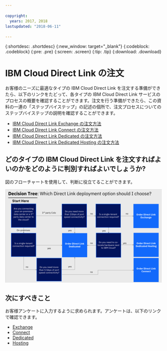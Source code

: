 ```yaml
---

copyright:
  years: 2017, 2018
lastupdated: "2018-06-11"

---
```


{:shortdesc: .shortdesc}
{:new_window: target="_blank"}
{:codeblock: .codeblock}
{:pre: .pre}
{:screen: .screen}
{:tip: .tip}
{:download: .download}

# IBM Cloud Direct Link の注文

お客様のニーズに最適なタイプの IBM Cloud Direct Link を注文する準備ができたら、以下のリンクをたどって、各タイプの IBM Cloud Direct Link サービスのプロセスの概要を確認することができます。注文を行う準備ができたら、この資料の一連の「ステップバイステップ」の記述の個所で、注文プロセスについてのステップバイステップの説明を確認することができます。

* [IBM Cloud Direct Link Exchange の注文方法](order-cloud-exchange.html)
* [IBM Cloud Direct Link Connect の注文方法](order-connect.html)
* [IBM Cloud Direct Link Dedicated の注文方法](order-nsp.html)
* [IBM Cloud Direct Link Dedicated Hosting の注文方法](order-colocation.html)

## どのタイプの IBM Cloud Direct Link を注文すればよいのかをどのように判別すればよいでしょうか?

図のフローチャートを使用して、判断に役立てることができます。

![Direct Link の決定木](/images/direct-link-decision-tree.png)


## 次にすべきこと

お客様アンケートに入力するように求められます。アンケートは、以下のリンクで確認できます。

* [Exchange](questionnaire-exchange.html)
* [Connect](questionnaire-connect.html)
* [Dedicated](questionnaire-dedicated.html)
* [Hosting](questionnaire-dedicated-hosting.html)
